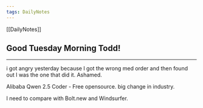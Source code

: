 ```yaml
---
tags: DailyNotes
---
```


[[DailyNotes]]

## Good  Tuesday  Morning Todd!

----

i got angry yesterday because I got the wrong med order and then found out I was the one that did it. Ashamed.

Alibaba Qwen 2.5 Coder - Free opensource. big change in industry.

I need to compare with Bolt.new and Windsurfer.
